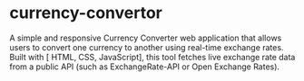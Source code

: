 # currency-convertor
A simple and responsive Currency Converter web application that allows users to convert one currency to another using real-time exchange rates. Built with [ HTML, CSS, JavaScript], this tool fetches live exchange rate data from a public API (such as ExchangeRate-API or Open Exchange Rates).

